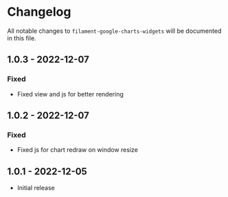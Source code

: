 # Changelog

All notable changes to `filament-google-charts-widgets` will be documented in this file.

## 1.0.3 - 2022-12-07

### Fixed
- Fixed view and js for better rendering

## 1.0.2 - 2022-12-07

### Fixed
- Fixed js for chart redraw on window resize

## 1.0.1 - 2022-12-05

- Initial release